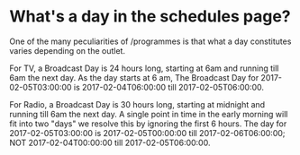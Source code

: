 What's a day in the schedules page?
===================================

One of the many peculiarities of /programmes is that what a day constitutes varies depending on the outlet.

For TV, a Broadcast Day is 24 hours long, starting at 6am and running till
6am the next day. As the day starts at 6 am, The Broadcast Day for
2017-02-05T03:00:00 is 2017-02-04T06:00:00 till 2017-02-05T06:00:00.

For Radio, a Broadcast Day is 30 hours long, starting at midnight and running
till 6am the next day. A single point in time in the early morning will fit
into two "days" we resolve this by ignoring the first 6 hours. The day for
2017-02-05T03:00:00 is 2017-02-05T00:00:00 till 2017-02-06T06:00:00;
NOT 2017-02-04T00:00:00 till 2017-02-05T06:00:00.
